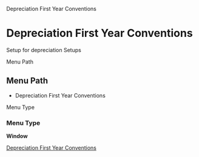 
Depreciation First Year Conventions
# Depreciation First Year Conventions


Setup for depreciation Setups

Menu Path
## Menu Path



- Depreciation First Year Conventions 

Menu Type
### Menu Type

**Window**


[Depreciation First Year Conventions](../../window-depreciation-first-year-conventions-.md)